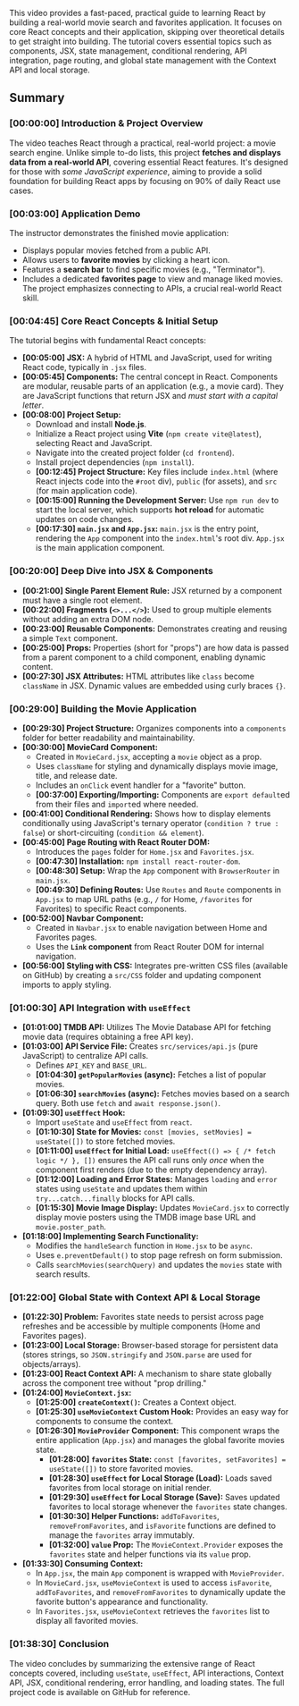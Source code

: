 This video provides a fast-paced, practical guide to learning React by building a real-world movie search and favorites application. It focuses on core React concepts and their application, skipping over theoretical details to get straight into building. The tutorial covers essential topics such as components, JSX, state management, conditional rendering, API integration, page routing, and global state management with the Context API and local storage.

## Summary

### [00:00:00] Introduction & Project Overview
The video teaches React through a practical, real-world project: a movie search engine. Unlike simple to-do lists, this project **fetches and displays data from a real-world API**, covering essential React features. It's designed for those with *some JavaScript experience*, aiming to provide a solid foundation for building React apps by focusing on 90% of daily React use cases.

### [00:03:00] Application Demo
The instructor demonstrates the finished movie application:
*   Displays popular movies fetched from a public API.
*   Allows users to **favorite movies** by clicking a heart icon.
*   Features a **search bar** to find specific movies (e.g., "Terminator").
*   Includes a dedicated **favorites page** to view and manage liked movies.
The project emphasizes connecting to APIs, a crucial real-world React skill.

### [00:04:45] Core React Concepts & Initial Setup
The tutorial begins with fundamental React concepts:
*   **[00:05:00] JSX:** A hybrid of HTML and JavaScript, used for writing React code, typically in `.jsx` files.
*   **[00:05:45] Components:** The central concept in React. Components are modular, reusable parts of an application (e.g., a movie card). They are JavaScript functions that return JSX and *must start with a capital letter*.
*   **[00:08:00] Project Setup:**
    *   Download and install **Node.js**.
    *   Initialize a React project using **Vite** (`npm create vite@latest`), selecting React and JavaScript.
    *   Navigate into the created project folder (`cd frontend`).
    *   Install project dependencies (`npm install`).
    *   **[00:12:45] Project Structure:** Key files include `index.html` (where React injects code into the `#root` div), `public` (for assets), and `src` (for main application code).
    *   **[00:15:00] Running the Development Server:** Use `npm run dev` to start the local server, which supports **hot reload** for automatic updates on code changes.
    *   **[00:17:30] `main.jsx` and `App.jsx`:** `main.jsx` is the entry point, rendering the `App` component into the `index.html`'s root div. `App.jsx` is the main application component.

### [00:20:00] Deep Dive into JSX & Components
*   **[00:21:00] Single Parent Element Rule:** JSX returned by a component must have a single root element.
*   **[00:22:00] Fragments (`<>...</>`):** Used to group multiple elements without adding an extra DOM node.
*   **[00:23:00] Reusable Components:** Demonstrates creating and reusing a simple `Text` component.
*   **[00:25:00] Props:** Properties (short for "props") are how data is passed from a parent component to a child component, enabling dynamic content.
*   **[00:27:30] JSX Attributes:** HTML attributes like `class` become `className` in JSX. Dynamic values are embedded using curly braces `{}`.

### [00:29:00] Building the Movie Application
*   **[00:29:30] Project Structure:** Organizes components into a `components` folder for better readability and maintainability.
*   **[00:30:00] MovieCard Component:**
    *   Created in `MovieCard.jsx`, accepting a `movie` object as a prop.
    *   Uses `className` for styling and dynamically displays movie image, title, and release date.
    *   Includes an `onClick` event handler for a "favorite" button.
    *   **[00:37:00] Exporting/Importing:** Components are `export default`ed from their files and `import`ed where needed.
*   **[00:41:00] Conditional Rendering:** Shows how to display elements conditionally using JavaScript's ternary operator (`condition ? true : false`) or short-circuiting (`condition && element`).
*   **[00:45:00] Page Routing with React Router DOM:**
    *   Introduces the `pages` folder for `Home.jsx` and `Favorites.jsx`.
    *   **[00:47:30] Installation:** `npm install react-router-dom`.
    *   **[00:48:30] Setup:** Wrap the `App` component with `BrowserRouter` in `main.jsx`.
    *   **[00:49:30] Defining Routes:** Use `Routes` and `Route` components in `App.jsx` to map URL paths (e.g., `/` for Home, `/favorites` for Favorites) to specific React components.
*   **[00:52:00] Navbar Component:**
    *   Created in `Navbar.jsx` to enable navigation between Home and Favorites pages.
    *   Uses the **`Link` component** from React Router DOM for internal navigation.
*   **[00:56:00] Styling with CSS:** Integrates pre-written CSS files (available on GitHub) by creating a `src/CSS` folder and updating component imports to apply styling.

### [01:00:30] API Integration with `useEffect`
*   **[01:01:00] TMDB API:** Utilizes The Movie Database API for fetching movie data (requires obtaining a free API key).
*   **[01:03:00] API Service File:** Creates `src/services/api.js` (pure JavaScript) to centralize API calls.
    *   Defines `API_KEY` and `BASE_URL`.
    *   **[01:04:30] `getPopularMovies` (async):** Fetches a list of popular movies.
    *   **[01:06:30] `searchMovies` (async):** Fetches movies based on a search query. Both use `fetch` and `await response.json()`.
*   **[01:09:30] `useEffect` Hook:**
    *   Import `useState` and `useEffect` from `react`.
    *   **[01:10:30] State for Movies:** `const [movies, setMovies] = useState([])` to store fetched movies.
    *   **[01:11:00] `useEffect` for Initial Load:** `useEffect(() => { /* fetch logic */ }, [])` ensures the API call runs only *once* when the component first renders (due to the empty dependency array).
    *   **[01:12:00] Loading and Error States:** Manages `loading` and `error` states using `useState` and updates them within `try...catch...finally` blocks for API calls.
    *   **[01:15:30] Movie Image Display:** Updates `MovieCard.jsx` to correctly display movie posters using the TMDB image base URL and `movie.poster_path`.
*   **[01:18:00] Implementing Search Functionality:**
    *   Modifies the `handleSearch` function in `Home.jsx` to be `async`.
    *   Uses `e.preventDefault()` to stop page refresh on form submission.
    *   Calls `searchMovies(searchQuery)` and updates the `movies` state with search results.

### [01:22:00] Global State with Context API & Local Storage
*   **[01:22:30] Problem:** Favorites state needs to persist across page refreshes and be accessible by multiple components (Home and Favorites pages).
*   **[01:23:00] Local Storage:** Browser-based storage for persistent data (stores strings, so `JSON.stringify` and `JSON.parse` are used for objects/arrays).
*   **[01:23:00] React Context API:** A mechanism to share state globally across the component tree without "prop drilling."
*   **[01:24:00] `MovieContext.jsx`:**
    *   **[01:25:00] `createContext()`:** Creates a Context object.
    *   **[01:25:30] `useMovieContext` Custom Hook:** Provides an easy way for components to consume the context.
    *   **[01:26:30] `MovieProvider` Component:** This component wraps the entire application (`App.jsx`) and manages the global favorite movies state.
        *   **[01:28:00] `favorites` State:** `const [favorites, setFavorites] = useState([])` to store favorited movies.
        *   **[01:28:30] `useEffect` for Local Storage (Load):** Loads saved favorites from local storage on initial render.
        *   **[01:29:30] `useEffect` for Local Storage (Save):** Saves updated favorites to local storage whenever the `favorites` state changes.
        *   **[01:30:30] Helper Functions:** `addToFavorites`, `removeFromFavorites`, and `isFavorite` functions are defined to manage the `favorites` array immutably.
        *   **[01:32:00] `value` Prop:** The `MovieContext.Provider` exposes the `favorites` state and helper functions via its `value` prop.
*   **[01:33:30] Consuming Context:**
    *   In `App.jsx`, the main `App` component is wrapped with `MovieProvider`.
    *   In `MovieCard.jsx`, `useMovieContext` is used to access `isFavorite`, `addToFavorites`, and `removeFromFavorites` to dynamically update the favorite button's appearance and functionality.
    *   In `Favorites.jsx`, `useMovieContext` retrieves the `favorites` list to display all favorited movies.

### [01:38:30] Conclusion
The video concludes by summarizing the extensive range of React concepts covered, including `useState`, `useEffect`, API interactions, Context API, JSX, conditional rendering, error handling, and loading states. The full project code is available on GitHub for reference.